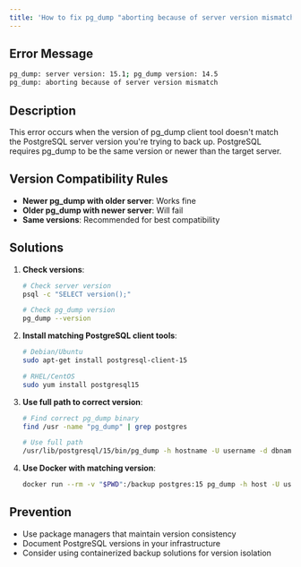 ```yaml
---
title: 'How to fix pg_dump "aborting because of server version mismatch"'
---
```


## Error Message

```bash
pg_dump: server version: 15.1; pg_dump version: 14.5
pg_dump: aborting because of server version mismatch
```

## Description

This error occurs when the version of pg_dump client tool doesn't match the PostgreSQL server version you're trying to back up. PostgreSQL requires pg_dump to be the same version or newer than the target server.

## Version Compatibility Rules

- **Newer pg_dump with older server**: Works fine
- **Older pg_dump with newer server**: Will fail
- **Same versions**: Recommended for best compatibility

## Solutions

1. **Check versions**:

   ```bash
   # Check server version
   psql -c "SELECT version();"

   # Check pg_dump version
   pg_dump --version
   ```

2. **Install matching PostgreSQL client tools**:

   ```bash
   # Debian/Ubuntu
   sudo apt-get install postgresql-client-15

   # RHEL/CentOS
   sudo yum install postgresql15
   ```

3. **Use full path to correct version**:

   ```bash
   # Find correct pg_dump binary
   find /usr -name "pg_dump" | grep postgres

   # Use full path
   /usr/lib/postgresql/15/bin/pg_dump -h hostname -U username -d dbname > backup.sql
   ```

4. **Use Docker with matching version**:

   ```bash
   docker run --rm -v "$PWD":/backup postgres:15 pg_dump -h host -U username -d dbname > backup.sql
   ```

## Prevention

- Use package managers that maintain version consistency
- Document PostgreSQL versions in your infrastructure
- Consider using containerized backup solutions for version isolation
